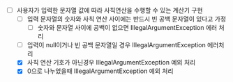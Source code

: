 - [ ] 사용자가 입력한 문자열 값에 따라 사칙연산을 수행할 수 있는 계산기 구현
  - [ ] 입력 문자열의 숫자와 사칙 연산 사이에는 반드시 빈 공백 문자열이 있다고 가정
    - [ ] 숫자와 문자열 사이에 공백이 없으면 IllegalArgumentException 에러 처리
  - [ ] 입력이 null이거나 빈 공백 문자열일 경우 IllegalArgumentException 에러처리
  - [x] 사칙 연산 기호가 아닌경우 IllegalArgumentException 예외 처리
  - [x] 0으로 나누었을때 IllegalArgumentException 예외 처리